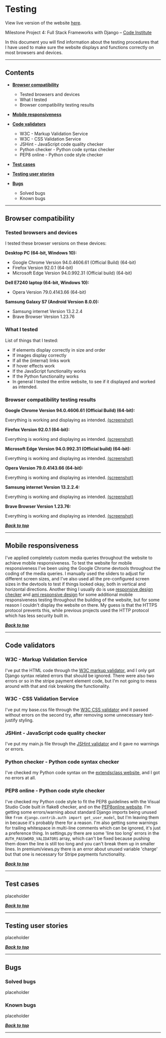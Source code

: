 # Testing

View live version of the website [here](https://f1-weather-v2.herokuapp.com/).

Milestone Project 4: Full Stack Frameworks with Django – [Code Institute](https://codeinstitute.net/)

In this document you will find information about the testing procedures that I have used to make sure the website displays and functions correctly on most browsers and devices.

---

## Contents

- [**Browser compatibility**](#browser-compatibility)

  - Tested browsers and devices
  - What I tested
  - Browser compatibility testing results

- [**Mobile responsiveness**](#mobile-responsiveness)

- [**Code validators**](#code-validators)

  - W3C - Markup Validation Service
  - W3C - CSS Validation Service
  - JSHint - JavaScript code quality checker
  - Python checker - Python code syntax checker
  - PEP8 online - Python code style checker

- [**Test cases**](#test-cases)

- [**Testing user stories**](#testing-user-stories)

- [**Bugs**](#bugs)

  - Solved bugs
  - Known bugs

---

## Browser compatibility

### Tested browsers and devices

I tested these browser versions on these devices:

**Desktop PC (64-bit, Windows 10):**

- Google Chrome Version 94.0.4606.61 (Official Build) (64-bit)
- Firefox Version 92.0.1 (64-bit)
- Microsoft Edge Version 94.0.992.31 (Official build) (64-bit)

**Dell E7240 laptop (64-bit, Windows 10):**

- Opera Version 79.0.4143.66 (64-bit)

**Samsung Galaxy S7 (Android Version 8.0.0):**

- Samsung internet Version 13.2.2.4
- Brave Browser Version 1.23.76

### What I tested

List of things that I tested:

- If elements display correctly in size and order
- If images display correctly
- If all the (internal) links work
- If hover effects work
- If the JavaScript functionality works
- If the Python functionality works
- In general I tested the entire website, to see if it displayed and worked as intended.

### Browser compatibility testing results

**Google Chrome Version 94.0.4606.61 (Official Build) (64-bit):**

Everything is working and displaying as intended. [(screenshot)](testing-img/chrome.png)

**Firefox Version 92.0.1 (64-bit):**

Everything is working and displaying as intended. [(screenshot)](testing-img/firefox.png)

**Microsoft Edge Version 94.0.992.31 (Official build) (64-bit):**

Everything is working and displaying as intended. [(screenshot)](testing-img/edge.png)

**Opera Version 79.0.4143.66 (64-bit):**

Everything is working and displaying as intended. [(screenshot)](testing-img/opera.png)

**Samsung internet Version 13.2.2.4:**

Everything is working and displaying as intended. [(screenshot)](testing-img/samsung.jpg)

**Brave Browser Version 1.23.76:**

Everything is working and displaying as intended. [(screenshot)](testing-img/brave.jpg)

**_[Back to top](#contents)_**

---

## Mobile responsiveness

I've applied completely custom media queries throughout the website to achieve mobile responsiveness. To test the website for mobile responsiveness I've been using the Google Chrome devtools throughout the coding of the media queries. I manually used the sliders to adjust for different screen sizes, and I've also used all the pre-configured screen sizes in the devtools to test if things looked okay, both in vertical and horizontal directions. Another thing I usually do is use [responsive design checker](https://responsivedesignchecker.com/) and [ami responsive design](http://ami.responsivedesign.is/) for some additional mobile responsiveness testing throughout the building of the website, but for some reason I couldn't display the website on there. My guess is that the HTTPS protocol prevents this, while previous projects used the HTTP protocol which has less security built in.

**_[Back to top](#contents)_**

---

## Code validators

### W3C - Markup Validation Service

I've put the HTML code through the [W3C markup validator](https://validator.w3.org/), and I only got Django syntax related errors that should be ignored. There were also two errors or so in the stripe payment element code, but I'm not going to mess around with that and risk breaking the functionality.

### W3C - CSS Validation Service

I've put my base.css file through the [W3C CSS validator](https://jigsaw.w3.org/css-validator/) and it passed without errors on the second try, after removing some unnecessary text-justify styling.

### JSHint - JavaScript code quality checker

I've put my main.js file through the [JSHint validator](https://jshint.com/) and it gave no warnings or errors.

### Python checker - Python code syntax checker

I've checked my Python code syntax on the [extendsclass website](https://extendsclass.com/python-tester.html), and I got no errors at all.

### PEP8 online - Python code style checker

I've checked my Python code style to fit the PEP8 guidelines with the Visual Studio Code built in flake8 checker, and on the [PEP8online website](http://pep8online.com/). I'm getting some errors/warning about standard Django imports being unused like `from django.contrib.auth import get_user_model`, but I'm leaving them in because it's probably there for a reason. I'm also getting some warnings for trailing whitespace in multi-line comments which can be ignored, it's just a preference thing. In settings.py there are some 'line too long' errors in the `AUTH_PASSWORD_VALIDATORS` array, which can't be fixed because pushing them down the line is still too long and you can't break them up in smaller lines. In premium/views.py there is an error about unused variable 'charge' but that one is necessary for Stripe payments functionality.

**_[Back to top](#contents)_**

---

## Test cases

placeholder

**_[Back to top](#contents)_**

---

## Testing user stories

placeholder

**_[Back to top](#contents)_**

---

## Bugs

### Solved bugs

placeholder

### Known bugs

placeholder

**_[Back to top](#contents)_**

---
